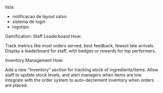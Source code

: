 lista:

- notificacao de layout salvo
- sistema de login
- logotipo

Gamification: Staff Leaderboard
How:

Track metrics like most orders served, best feedback, fewest late arrivals.
Display a leaderboard for staff, with badges or rewards for top performers.

Inventory Management
How:

Add a new “Inventory” section for tracking stock of ingredients/items.
Allow staff to update stock levels, and alert managers when items are low.
Integrate with the order system to auto-decrement inventory when orders are placed.
